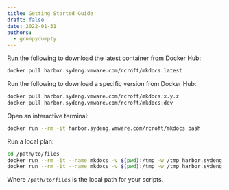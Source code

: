 ```yaml
---
title: Getting Started Guide
draft: false
date: 2022-01-31
authors:
  - grumpydumpty
---
```


Run the following to download the latest container from Docker Hub:

```bash
docker pull harbor.sydeng.vmware.com/rcroft/mkdocs:latest
```

Run the following to download a specific version from Docker Hub:

```bash
docker pull harbor.sydeng.vmware.com/rcroft/mkdocs:x.y.z
docker pull harbor.sydeng.vmware.com/rcroft/mkdocs:dev
```

Open an interactive terminal:

```bash
docker run --rm -it harbor.sydeng.vmware.com/rcroft/mkdocs bash
```

Run a local plan:

```bash
cd /path/to/files
docker run --rm -it --name mkdocs -v $(pwd):/tmp -w /tmp harbor.sydeng.vmware.com/rcroft/mkdocs bash --version
docker run --rm -it --name mkdocs -v $(pwd):/tmp -w /tmp harbor.sydeng.vmware.com/rcroft/mkdocs mkdocs version
```

Where `/path/to/files` is the local path for your scripts.
